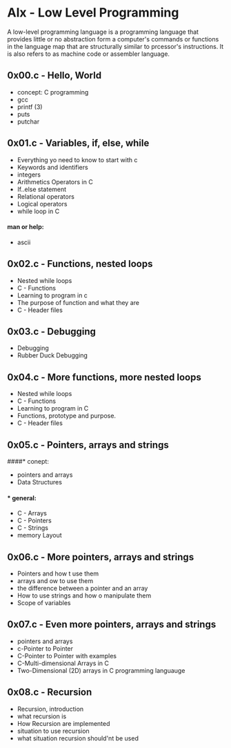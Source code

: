 # Alx - Low Level Programming
A low-level programming language is a programming language that provides little or no abstraction form a computer's commands or functions in the language map that are structurally similar to prcessor's instructions. It is also refers to as machine code or assembler language.

## 0x00.c - Hello, World
* concept: C programming
* gcc
* printf (3)
* puts
* putchar

## 0x01.c - Variables, if, else, while
* Everything yo need to know to start with c
* Keywords and identifiers
* integers
* Arithmetics Operators in C
* If..else statement
* Relational operators
* Logical operators
* while loop in C
#### man or help:
* ascii

## 0x02.c - Functions, nested loops
* Nested while loops
* C - Functions
* Learning to program in c
* The purpose of function and what they are
* C - Header files

## 0x03.c - Debugging
* Debugging
* Rubber Duck Debugging

## 0x04.c - More functions, more nested loops
* Nested while loops
* C - Functions
* Learning to program in C
* Functions, prototype and purpose.
* C - Header files

## 0x05.c - Pointers, arrays and strings
####* conept:
* pointers and arrays
* Data Structures
#### * general:
* C - Arrays
* C - Pointers
* C - Strings
* memory Layout

## 0x06.c - More pointers, arrays and strings
* Pointers and how t use them
* arrays and ow to use them
* the difference between a pointer and an array
* How to use strings and how o manipulate them
* Scope of variables

## 0x07.c - Even more pointers, arrays and strings
* pointers and arrays
* c-Pointer to Pointer
* C-Pointer to Pointer with examples
* C-Multi-dimensional Arrays in C
* Two-Dimensional (2D) arrays in C programming languauge

## 0x08.c - Recursion
* Recursion, introduction
* what recursion is
* How Recursion are implemented
* situation to use recursion
* what situation recursion should'nt be used
